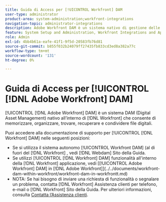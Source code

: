 ```yaml
---
title: Guida di Access per [!UICONTROL Workfront] DAM
user-type: administrator
product-area: system-administration;workfront-integrations
navigation-topic: administrator-integrations
description: Adobe Workfront DAM è un sistema nativo di gestione delle risorse digitali (DAM) all’interno di Workfront che consente di archiviare, organizzare, trovare, recuperare e condividere file digitali.
feature: System Setup and Administration, Workfront Integrations and Apps
role: Admin
exl-id: 4bb4b61a-eafe-41f1-9f5d-20583fb76d81
source-git-commit: b855f032b24079ff27435fb833cd3ed8a382a77c
workflow-type: tm+mt
source-wordcount: '131'
ht-degree: 0%

---
```


# Guida di Access per [!UICONTROL [!DNL Adobe Workfront] DAM]

[!UICONTROL [!DNL Adobe Workfront] DAM] è un sistema DAM (Digital Asset Management) nativo all’interno di [!DNL Workfront] che consente di memorizzare, organizzare, trovare, recuperare e condividere file digitali.

Puoi accedere alla documentazione di supporto per [!UICONTROL [!DNL Workfront] DAM]  nelle seguenti posizioni:

* Se si utilizza il sistema autonomo [!UICONTROL Workfront DAM] (al di fuori del [!DNL Workfront] , vedi [!DNL Webdam] Sito della Guida.
* Se utilizzi [!UICONTROL [!DNL Workfront] DAM] funzionalità all&#39;interno della [!DNL Workfront] applicazione, vedi [[!UICONTROL Adobe Workfront] DAM] in [!DNL Adobe Workfront]](../../documents/workfront-dam-within-workfront/workfront-dam-in-workfrontt.md)
* NOTA: Se hai bisogno di inviare una richiesta di funzionalità o segnalare un problema, contatta [!DNL Workfront] Assistenza clienti per telefono, e-mail o [!DNL Workfront] Sito della Guida. Per ulteriori informazioni, consulta [Contatta l’Assistenza clienti](../../workfront-basics/tips-tricks-and-troubleshooting/contact-customer-support.md).
